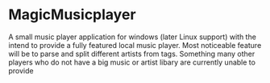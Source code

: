 # MagicMusicplayer
A small music player application for windows (later Linux support) with the intend to provide a fully featured local music player. 
Most noticeable feature will be to parse and split different artists from tags. Something many other players who do not have a big music or artist libary are currently unable to provide
